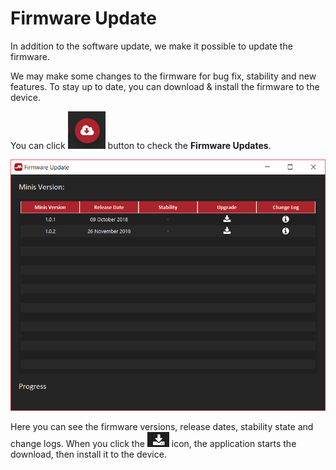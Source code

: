 # Firmware Update

In addition to the software update, we make it possible to update the firmware.

We may make some changes to the firmware for bug fix, stability and new features. To stay up to date, you can download & install the firmware to the device.

You can click ![](../../../../.gitbook/assets/image%20%284%29.png) button to check the **Firmware Updates**.

![](../../../../.gitbook/assets/image%20%28107%29.png)

Here you can see the firmware versions, release dates, stability state and change logs. When you click the ![](../../../../.gitbook/assets/image%20%2867%29.png) icon, the application starts the download, then install it to the device.

